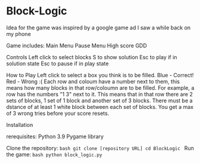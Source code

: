 # Block-Logic
Idea for the game was inspired by a google game ad I saw a while back on my phone


Game includes:
Main Menu
Pause Menu
High score
GDD

Controls
Left click to select blocks
S to show solution
Esc to play if in solution state
Esc to pause if in play state

How to Play
Left click to select a box you think is to be filled.
Blue - Correct!
Red - Wrong :(
Each row and coloum have a number next to them, this means how many blocks in that row/coloumn are to be filled. For example, a row has the numbers "1 3" next to it. This means that in that row there are 2 sets of blocks, 1 set of 1 block and another set of 3 blocks. There must be a dstance of at least 1 white block between each set of blocks. You get a max of 3 wrong tries before your score resets.


Installation

rerequisites:
Python 3.9
Pygame library

Clone the repository:
    ```bash
    git clone [repository URL]
    cd BlockLogic
    ```
Run the game:
    ```bash
    python block_logic.py
    ```
